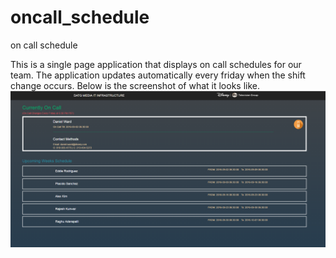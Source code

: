 # oncall_schedule
on call schedule

This is a single page application that displays on call schedules for our team. The application updates automatically every friday when 
the shift change occurs. Below is the screenshot of what it looks like.
![Alt text](/images/app_screenshot.png?raw=true "Optional Title")
